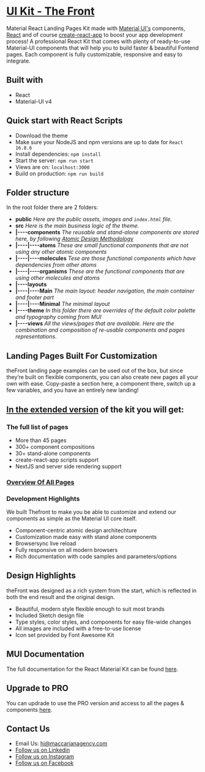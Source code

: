 # [UI Kit - The Front](https://thefront-preview.maccarianagency.com/home)

Material React Landing Pages Kit made with [Material UI's](https://material-ui.com/?ref=maccarian-agency) components, [React](https://reactjs.org/?ref=maccarian-agency) and of course [create-react-app](https://facebook.github.io/create-react-app/?ref=maccarian-agency) to boost your app development process!
A professional React Kit that comes with plenty of ready-to-use Material-UI components that will help you to build faster & beautiful Fontend pages. Each component is fully customizable, responsive and easy to integrate.

## Built with

- React
- Material-UI v4

## Quick start with React Scripts

- Download the theme
- Make sure your NodeJS and npm versions are up to date for `React 16.8.6`
- Install dependencies: `npm install`
- Start the server: `npm run start`
- Views are on: `localhost:3000`
- Build on production: `npm run build`

## Folder structure

In the root folder there are 2 folders:

- **public** *Here are the public assets, images and `index.html` file.*
- **src** *Here is the main business logic of the theme.*
- **|----components** *The reusable and stand-alone components are stored here, by following [Atomic Design Methodology](https://bradfrost.com/blog/post/atomic-web-design/)*
- **|----|----atoms** *These are small functional components that are not using any other atomic components*
- **|----|----molecules** *Tese are those functional components which have dependencies from other atoms*
- **|----|----organisms** *These are the functional components that are using other molecules and atoms*
- **|----layouts**
- **|----|----Main** *The main layout: header navigation, the main container and footer part*
- **|----|----Minimal** *The minimal layout*
- **|----theme** *In this folder there are overrides of the default color palette and typography coming from MUI*
- **|----views** *All the views/pages that are available. Here are the combination and composition of re-usable components and pages representations.*

## Landing Pages Built For Customization

theFront landing page examples can be used out of the box, but since they’re built on flexible components, you can also create new pages all your own with ease. Copy-paste a section here, a component there, switch up a few variables, and you have an entirely new landing!

## [In the extended version](https://material-ui.com/store/items/the-front-landing-page/) of the kit you will get:

### The full list of pages

- More than 45 pages
- 300+ component compositions
- 30+ stand-alone components
- create-react-app scripts support
- NextJS and server side rendering support

### [Overview Of All Pages](https://thefront.maccarianagency.com)

### Development Highlights

We built Thefront to make you be able to customize and extend our components as simple as the Material UI core itself.

- Component-centric atomic design architechture
- Customization made easy with stand alone components
- Browsersync live reload
- Fully responsive on all modern browsers
- Rich documentation with code samples and parameters/options

## Design Highlights

theFront was designed as a rich system from the start, which is reflected in both the end result and the original design.

- Beautiful, modern style flexible enough to suit most brands
- Included Sketch design file
- Type styles, color styles, and components for easy file-wide changes
- All images are included with a free-to-use license
- Icon set provided by Font Awesome Kit

## MUI Documentation

The full documentation for the React Material Kit can be found [here](https://material-ui.com?ref=maccarian-agency).

## Upgrade to PRO

You can updrade to use the PRO version and access to all the pages & components [here](https://material-ui.com/store/items/the-front-landing-page/).

## Contact Us

- Email Us: hi@maccarianagency.com
- [Follow us on Linkedin](https://www.linkedin.com/company/maccarian)
- [Follow us on Instagram](https://www.instagram.com/maccarian/)
- [Follow us on Facebook](https://facebook.com/maccarian.agency/)
